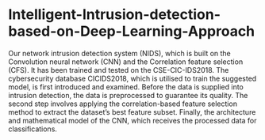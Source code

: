 # Intelligent-Intrusion-detection-based-on-Deep-Learning-Approach
Our network intrusion detection system (NIDS), which is built on the Convolution neural network (CNN) and the Correlation feature selection (CFS). It has been trained and tested on the CSE-CIC-IDS2018. The cybersecurity database CICIDS2018, which is utilised to train the suggested model, is first introduced and examined. Before the data is supplied into intrusion detection, the data is preprocessed to guarantee its quality. The second step involves applying the correlation-based feature selection method to extract the dataset’s best feature subset. Finally, the architecture and mathematical model of the CNN, which receives the processed data for classifications.

